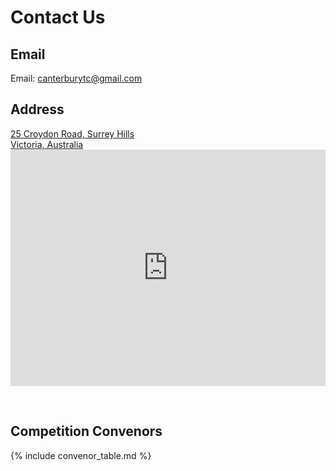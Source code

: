 # Contact Us

## Email

Email: [canterburytc@gmail.com](mailto:canterburytc@gmail.com)

<a name="address"></a>
## Address

<a href="https://goo.gl/maps/FT63d81YouF1mTz76">
    25 Croydon Road, Surrey Hills<br/>
    Victoria, Australia
</a>

<style>
    .google-maps {
        position: relative;
        padding-bottom: 75%;
        height: 0;
        overflow: hidden;
    }
    .google-maps iframe {
        position: absolute;
        top: 0;
        left: 0;
        width: 100% !important;
        height: 100% !important;
    }
</style>

<div class="google-maps">
    <iframe src="https://www.google.com/maps/embed?pb=!1m18!1m12!1m3!1d3151.623787961154!2d145.08690695124906!3d-37.822280142205095!2m3!1f0!2f0!3f0!3m2!1i1024!2i768!4f13.1!3m3!1m2!1s0x6ad6411ea17cd95b%3A0x45312f90cd7a8978!2sCanterbury%20Tennis%20Club!5e0!3m2!1sen!2sau!4v1588071892869!5m2!1sen!2sau" style="border:0;" allowfullscreen="" aria-hidden="false" tabindex="0" width="600" height="450" frameborder="0"></iframe>
</div>

&nbsp;

## Competition Convenors

{% include convenor_table.md %}
